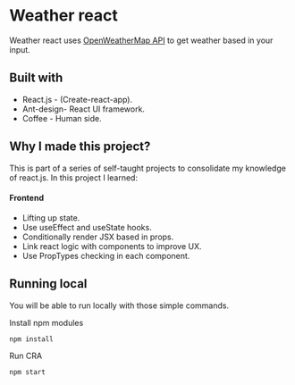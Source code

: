# Weather react

Weather react uses [OpenWeatherMap API](https://openweathermap.org/api) to get weather based in your input.

## Built with

- React.js - (Create-react-app).
- Ant-design- React UI framework.
- Coffee - Human side.

## Why I made this project?

This is part of a series of self-taught projects to consolidate my knowledge of react.js. In this project I learned:

#### Frontend

- Lifting up state.
- Use useEffect and useState hooks.
- Conditionally render JSX based in props.
- Link react logic with components to improve UX.
- Use PropTypes checking in each component.

## Running local

You will be able to run locally with those simple commands.

Install npm modules

```
npm install
```

Run CRA

```
npm start
```
